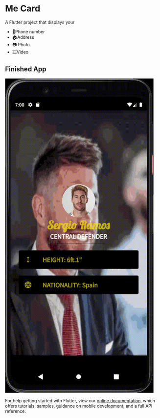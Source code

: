 # Me Card

A Flutter project that displays your 
 * 📱Phone number
 * 🏠Address
 * 📷 Photo 
 * 🎞️Video

## Finished App
![App Sample](https://github.com/MithunVinayak/Me-Card/blob/master/App-Sample.gif)

For help getting started with Flutter, view our
[online documentation](https://flutter.dev/docs), which offers tutorials,
samples, guidance on mobile development, and a full API reference.
